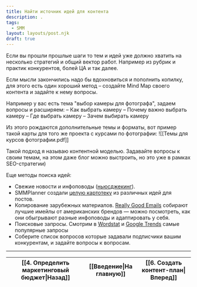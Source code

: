 ```yaml
---
title: Найти источник идей для контента
description: .
tags:
  - SMM
layout: layouts/post.njk
draft: true
---
```

Если вы прошли прошлые шаги то тем и идей уже должно хватить на несколько стратегий и общий вектор работ. Например из рубрик и практик конкурентов, болей ЦА и так далее.

Если мысли закончились надо бы вдохновиться и пополнить копилку, для этого есть один хороший метод – создайте Mind Map своего контента и задайте к нему вопросы.

Например у вас есть тема "выбор камеры для фотографа", задаем вопросы и расширяем:
– Как выбрать камеру
– Почему важно выбрать камеру
– Где выбрать камеру
– Зачем выбирать камеру

Из этого рождаются дополнительные темы и форматы, вот пример такой карты для того же проекта с курсами по фотографии:
![[Темы для курсов фотографии.pdf]]

Такой подход я называю контентной моделью. Задавайте вопросы к своим темам, на этом даже блог можно выстроить, но это уже в рамках SEO-стратегии)

Еще методы поиска идей:
- Свежие новости и инфоповоды ([ньюсджекинг](https://texterra.ru/blog/chto-takoe-nyusdzheking-rossiyskie-primery-sovety-i-chek-listy.html?roistat_visit=315180#h2-2)). 
- SMMPlanner создали [целую картотеку](https://cards.smmplanner.com/?roistat_visit=315180) из различных идей для постов.
- Копирование зарубежных материалов. [Really Good Emails](https://reallygoodemails.com/?roistat_visit=315180) собирают лучшие имейлы от американских брендов — можно посмотреть, как они обыгрывают разные инфоповоды и адаптировать у себя.
- Поисковые запросы. Смотрим в [Wordstat](https://wordstat.yandex.ru/?roistat_visit=315180) и [Google Trends](https://trends.google.ru/trends/?roistat_visit=315180) самые популярные запросы
- Соберите список вопросов которые задавали подписчики вашим конкурентам, и задайте вопросы к вопросам.


<hr>

| [[4. Определить маркетинговый бюджет\|Назад]] | [[Введение\|На главную]] | [[6. Создать контент-план\|Вперед]] |
| --------------------------------------------- | ------------------------ | ----------------------------------- |
